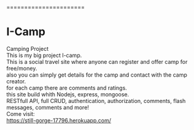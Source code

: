 ======================
# I-Camp

Camping Project <br>
This is my big project I-camp. <br>
This is a social travel site where anyone can register and offer camp for free/money. <br>
also you can simply get details for the camp and contact with the camp creator. <br>
for each camp there are comments and ratings. <br>
this site build whith Nodejs, express, mongoose.<br>
RESTfull API, full CRUD, authentication, authorization, comments, flash messages, comments and more! <br>
Come visit: <br>
https://still-gorge-17796.herokuapp.com/

 

